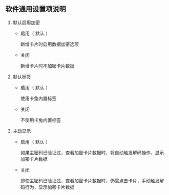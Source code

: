 ## 软件通用设置项说明

1. 默认启用加密

    * 启用（ 默认 ）

        新增卡片时启用数据加密选项
    * 关闭

        新增卡片时不加密卡片数据

2. 默认标签

    * 启用（ 默认 ）

        使用卡兔内置标签
    * 关闭

        不使用卡兔内置标签

3. 主动显示

    * 启用（ 默认 ）

        如果主密码已验证过，查看加密卡片数据时，将自动触发解码操作，显示加密卡片数据
    * 关闭

        即使主密码已验证过，查看加密卡片数据时，仍需点击卡片，手动触发解码行为，显示加密卡片数据



